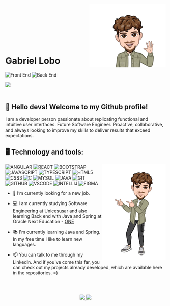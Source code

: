 
<img align="right" width="240px" style="margin-top:-20px" src="assets/img/My_avatar_01.png">
</br>
</br>
</br>
</br>
</br>
</br>

<div dsplay="inline-block">

<h1 align="left">Gabriel Lobo</h1>

![Front End](https://img.shields.io/badge/front.end-FF0000?style=for-the-badge&logo=front-end&logoColor=white)
![Back End](https://img.shields.io/badge/back.end-0000FF?style=for-the-badge&logo=front-end&logoColor=white)
    
<a href="https://www.linkedin.com/in/devgabrielvitor/">
  <img src="https://cdn.jsdelivr.net/gh/devicons/devicon@latest/icons/linkedin/linkedin-original.svg" height="40px"/>
</a>

</div>

</br>

## 👋 Hello devs! Welcome to my Github profile!
I am a developer person passionate about replicating functional and intuitive user interfaces. Future Software Engineer. Proactive, collaborative, and always looking to improve my skills to deliver results that exceed expectations.

## 🖥️ Technology and tools:
<img width="200px" align="right" src="assets/img/My_avatar_02.png">

<div align="left">
  <div>
    <img src="https://cdn.jsdelivr.net/gh/devicons/devicon@latest/icons/angularjs/angularjs-original.svg" height="40px" title="ANGULAR"/>
    <img src="https://cdn.jsdelivr.net/gh/devicons/devicon@latest/icons/react/react-original.svg" height="40px" title="REACT"/>
    <img src="https://cdn.jsdelivr.net/gh/devicons/devicon@latest/icons/bootstrap/bootstrap-original.svg" height="40px" title="BOOTSTRAP"/>
    <img src="https://cdn.jsdelivr.net/gh/devicons/devicon@latest/icons/javascript/javascript-original.svg" height="40px" title="JAVASCRIPT"/>
    <img src="https://cdn.jsdelivr.net/gh/devicons/devicon@latest/icons/typescript/typescript-original.svg" height="40px" title="TYPESCRIPT"/>
    <img src="https://cdn.jsdelivr.net/gh/devicons/devicon@latest/icons/html5/html5-original.svg" height="40px" title="HTML5"/>
    <img src="https://cdn.jsdelivr.net/gh/devicons/devicon@latest/icons/css3/css3-original.svg" height="40px" title="CSS3"/>
    <img src="https://cdn.jsdelivr.net/gh/devicons/devicon@latest/icons/c/c-original.svg" height="40px" title="C"/>
    <img src="https://cdn.jsdelivr.net/gh/devicons/devicon@latest/icons/mysql/mysql-original-wordmark.svg" height="40px" title="MYSQL"/>
    <img src="https://cdn.jsdelivr.net/gh/devicons/devicon@latest/icons/java/java-original.svg" height="40px" title="JAVA"/>
    <img src="https://cdn.jsdelivr.net/gh/devicons/devicon@latest/icons/git/git-original.svg"" height="40px" title="GIT"/>
    <img src="https://cdn.jsdelivr.net/gh/devicons/devicon@latest/icons/github/github-original.svg" height="40px" title="GITHUB"/>
    <img src="https://cdn.jsdelivr.net/gh/devicons/devicon@latest/icons/vscode/vscode-original.svg" height="40px" title="VSCODE"/>
    <img src="https://cdn.jsdelivr.net/gh/devicons/devicon@latest/icons/intellij/intellij-original.svg" height="40px" title="INTELLIJ"/>
    <img src="https://cdn.jsdelivr.net/gh/devicons/devicon@latest/icons/figma/figma-original.svg" height="40px" title="FIGMA"/>
  </div>

  <div text-align="left">
  
  - 🔭 I’m currently looking for a new job.

  - 💻 I am currently studying Software Engineering at Unicesusar and also learning Back end with Java and Spring at Oracle Next Education - <a href="https://www.oracle.com/br/education/oracle-next-education/">ONE</a>

  - 📚 I'm currently learning Java and Spring. In my free time I like to learn new languages.

  - 📫 You can talk to me through my LinkedIn. And if you've come this far, you can check out my projects already developed, which are available here in the repositories. =)
  </div>
</div>

</br>

##
<p align="center">
<a href="https://github.com/Gvitor10">
  <img height="180em" src="https://github-readme-stats-eight-theta.vercel.app/api?username=Gvitor10&show_icons=true&theme=algolia&include_all_commits=true&count_private=true"/>
  <img height="180em" src="https://github-readme-stats-eight-theta.vercel.app/api/top-langs/?username=Gvitor10&layout=compact&langs_count=8&theme=algolia"/>
</a>
</p>
